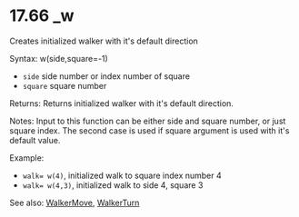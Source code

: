 # 17.66 \_w

Creates initialized walker with it's default direction

Syntax: w\(side,square=-1\)

* `side` side number or index number of square 
* `square` square number 

Returns: Returns initialized walker with it's default direction.

Notes: Input to this function can be either side and square number, or just square index. The second case is used if square argument is used with it's default value.

Example:

* `walk= w(4)`, initialized walk to square index number 4 
* `walk= w(4,3)`, initialized walk to side 4, square 3 

See also: [WalkerMove](/17-api-native-functions/1767-walkermove.md), [WalkerTurn](/17-api-native-functions/1768-walkerturn.md)

